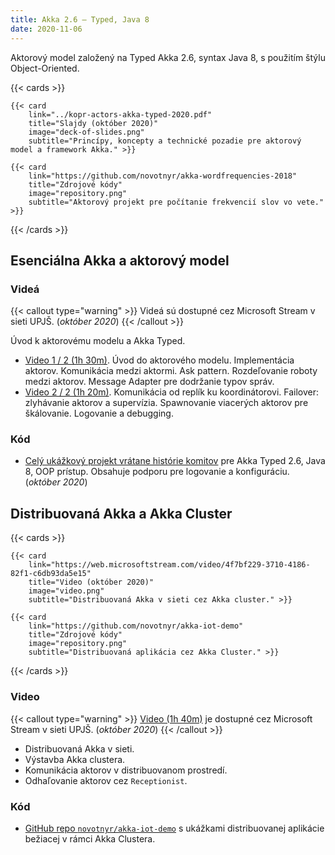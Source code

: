 ```yaml
---
title: Akka 2.6 – Typed, Java 8
date: 2020-11-06
---
```


Aktorový model založený na Typed Akka 2.6, syntax Java 8, s použitím štýlu Object-Oriented.

{{< cards >}}

    {{< card
        link="../kopr-actors-akka-typed-2020.pdf"
        title="Slajdy (október 2020)"
        image="deck-of-slides.png"
        subtitle="Princípy, koncepty a technické pozadie pre aktorový model a framework Akka." >}}

    {{< card
        link="https://github.com/novotnyr/akka-wordfrequencies-2018"
        title="Zdrojové kódy"
        image="repository.png"
        subtitle="Aktorový projekt pre počítanie frekvencií slov vo vete." >}}

{{< /cards >}}

## Esenciálna Akka a aktorový model

### Videá

{{< callout type="warning" >}}
Videá sú dostupné cez Microsoft Stream v sieti UPJŠ. (*október 2020*)
{{< /callout >}}

Úvod k aktorovému modelu a Akka Typed.

- [Video 1 / 2 (1h 30m)](https://web.microsoftstream.com/video/ed515cc4-209c-4393-8937-38689e19dc81). Úvod do aktorového modelu. Implementácia aktorov. Komunikácia medzi aktormi. Ask pattern. Rozdeľovanie roboty medzi aktorov. Message Adapter pre dodržanie typov správ.
- [Video 2 / 2 (1h 20m)](https://web.microsoftstream.com/video/1799f42f-942d-42ac-90a8-488bae2a758a). Komunikácia od replík ku koordinátorovi. Failover: zlyhávanie aktorov a supervízia. Spawnovanie viacerých aktorov pre škálovanie. Logovanie a debugging.

### Kód

- [Celý ukážkový projekt vrátane histórie komitov](https://github.com/novotnyr/akka-wordfreq-typed-2020/commits/main) pre Akka Typed 2.6, Java 8, OOP prístup. Obsahuje podporu pre logovanie a konfiguráciu. (*október 2020*)


## Distribuovaná Akka a Akka Cluster

{{< cards >}}

    {{< card
        link="https://web.microsoftstream.com/video/4f7bf229-3710-4186-82f1-c6db93da5e15"
        title="Video (október 2020)"
        image="video.png"
        subtitle="Distribuovaná Akka v sieti cez Akka cluster." >}}

    {{< card
        link="https://github.com/novotnyr/akka-iot-demo"
        title="Zdrojové kódy"
        image="repository.png"
        subtitle="Distribuovaná aplikácia cez Akka Cluster." >}}

{{< /cards >}}

###  Video

{{< callout type="warning" >}}
[Video (1h 40m)](https://web.microsoftstream.com/video/4f7bf229-3710-4186-82f1-c6db93da5e15)
je dostupné cez Microsoft Stream v sieti UPJŠ. (*október 2020*)
{{< /callout >}}

- Distribuovaná Akka v sieti. 
- Výstavba Akka clustera. 
- Komunikácia aktorov v distribuovanom prostredí. 
- Odhaľovanie aktorov cez `Receptionist`.

### Kód

- [GitHub repo `novotnyr/akka-iot-demo`](https://github.com/novotnyr/akka-iot-demo) s ukážkami distribuovanej aplikácie bežiacej v rámci Akka Clustera.